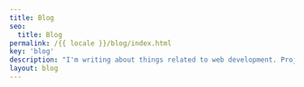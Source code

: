 ```yaml
---
title: Blog
seo:
  title: Blog
permalink: /{{ locale }}/blog/index.html
key: 'blog'
description: "I'm writing about things related to web development. Projects, approaches and observations, things I have learned or consider important."
layout: blog
---
```

